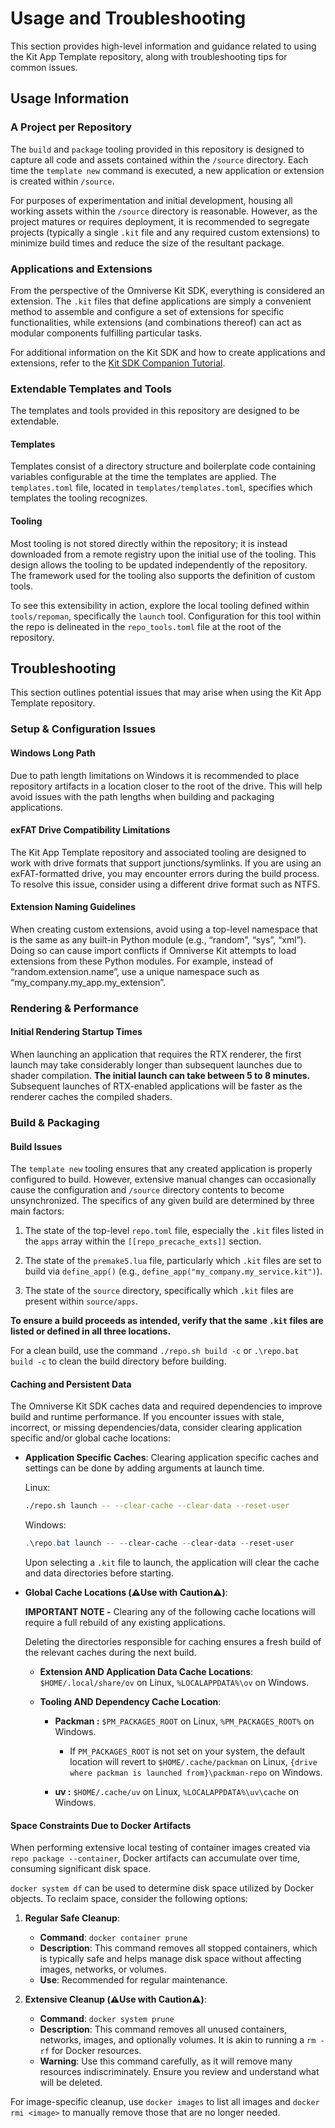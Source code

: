 # Usage and Troubleshooting

This section provides high-level information and guidance related to using the Kit App Template repository, along with troubleshooting tips for common issues.

## Usage Information

### A Project per Repository
The `build` and `package` tooling provided in this repository is designed to capture all code and assets contained within the `/source` directory. Each time the `template new` command is executed, a new application or extension is created within `/source`.

For purposes of experimentation and initial development, housing all working assets within the `/source` directory is reasonable. However, as the project matures or requires deployment, it is recommended to segregate projects (typically a single `.kit` file and any required custom extensions) to minimize build times and reduce the size of the resultant package.

### Applications and Extensions
From the perspective of the Omniverse Kit SDK, everything is considered an extension. The `.kit` files that define applications are simply a convenient method to assemble and configure a set of extensions for specific functionalities, while extensions (and combinations thereof) can act as modular components fulfilling particular tasks.

For additional information on the Kit SDK and how to create applications and extensions, refer to the [Kit SDK Companion Tutorial](https://docs.omniverse.nvidia.com/kit/docs/kit-app-template/latest/docs/intro.html).

### Extendable Templates and Tools
The templates and tools provided in this repository are designed to be extendable.

#### Templates
Templates consist of a directory structure and boilerplate code containing variables configurable at the time the templates are applied. The `templates.toml` file, located in `templates/templates.toml`, specifies which templates the tooling recognizes.

#### Tooling
Most tooling is not stored directly within the repository; it is instead downloaded from a remote registry upon the initial use of the tooling. This design allows the tooling to be updated independently of the repository. The framework used for the tooling also supports the definition of custom tools.

To see this extensibility in action, explore the local tooling defined within `tools/repoman`, specifically the `launch` tool. Configuration for this tool within the repo is delineated in the `repo_tools.toml` file at the root of the repository.


## Troubleshooting
This section outlines potential issues that may arise when using the Kit App Template repository.

### Setup & Configuration Issues

#### Windows Long Path
Due to path length limitations on Windows it is recommended to place repository artifacts in a location closer to the root of the drive. This will help avoid issues with the path lengths when building and packaging applications.

#### exFAT Drive Compatibility Limitations
The Kit App Template repository and associated tooling are designed to work with drive formats that support junctions/symlinks. If you are using an exFAT-formatted drive, you may encounter errors during the build process. To resolve this issue, consider using a different drive format such as NTFS.

#### Extension Naming Guidelines
When creating custom extensions, avoid using a top-level namespace that is the same as any built-in Python module (e.g., “random”, “sys”, “xml”). Doing so can cause import conflicts if Omniverse Kit attempts to load extensions from these Python modules. For example, instead of “random.extension.name”, use a unique namespace such as “my_company.my_app.my_extension”.

### Rendering & Performance

#### Initial Rendering Startup Times
When launching an application that requires the RTX renderer, the first launch may take considerably longer than subsequent launches due to shader compilation. **The initial launch can take between 5 to 8 minutes.** Subsequent launches of RTX-enabled applications will be faster as the renderer caches the compiled shaders.

### Build & Packaging

#### Build Issues
The `template new` tooling ensures that any created application is properly configured to build. However, extensive manual changes can occasionally cause the configuration and `/source` directory contents to become unsynchronized. The specifics of any given build are determined by three main factors:

1) The state of the top-level `repo.toml` file, especially the `.kit` files listed in the `apps` array within the `[[repo_precache_exts]]` section.

2) The state of the `premake5.lua` file, particularly which `.kit` files are set to build via `define_app()` (e.g., `define_app("my_company.my_service.kit")`).

3) The state of the `source` directory, specifically which `.kit` files are present within `source/apps`.

**To ensure a build proceeds as intended, verify that the same `.kit` files are listed or defined in all three locations.**

For a clean build, use the command `./repo.sh build -c` or `.\repo.bat build -c` to clean the build directory before building.

#### Caching and Persistent Data
The Omniverse Kit SDK caches data and required dependencies to improve build and runtime performance. If you encounter issues with stale, incorrect, or missing dependencies/data, consider clearing application specific and/or global cache locations:

- **Application Specific Caches**: Clearing application specific caches and settings can be done by adding arguments at launch time.

  Linux:
    ```bash
    ./repo.sh launch -- --clear-cache --clear-data --reset-user
    ```
  Windows:
    ```powershell
    .\repo.bat launch -- --clear-cache --clear-data --reset-user
    ```
  Upon selecting a `.kit` file to launch, the application will clear the cache and data directories before starting.

- **Global Cache Locations (:warning:Use with Caution:warning:)**:

  **IMPORTANT NOTE -** Clearing any of the following cache locations will require a full rebuild of any existing applications.

  Deleting the directories responsible for caching ensures a fresh build of the relevant caches during the next build.

  - **Extension AND Application Data Cache Locations**: `$HOME/.local/share/ov` on Linux, `%LOCALAPPDATA%\ov` on Windows.

  - **Tooling AND Dependency Cache Location**:

    - **Packman :** `$PM_PACKAGES_ROOT` on Linux, `%PM_PACKAGES_ROOT%` on Windows.

      - If `PM_PACKAGES_ROOT` is not set on your system, the default location will revert to `$HOME/.cache/packman` on Linux, `{drive where packman is launched from}\packman-repo` on Windows.

    - **uv :** `$HOME/.cache/uv` on Linux, `%LOCALAPPDATA%\uv\cache` on Windows.



#### Space Constraints Due to Docker Artifacts
When performing extensive local testing of container images created via `repo package --container`, Docker artifacts can accumulate over time, consuming significant disk space.

`docker system df` can be used to determine disk space utilized by Docker objects. To reclaim space, consider the following options:

1. **Regular Safe Cleanup**:
    - **Command**: `docker container prune`
    - **Description**: This command removes all stopped containers, which is typically safe and helps manage disk space without affecting images, networks, or volumes.
    - **Use**: Recommended for regular maintenance.

2. **Extensive Cleanup (:warning:Use with Caution:warning:)**:
    - **Command**: `docker system prune`
    - **Description**: This command removes all unused containers, networks, images, and optionally volumes. It is akin to running a `rm -rf` for Docker resources.
    - **Warning**: Use this command carefully, as it will remove many resources indiscriminately. Ensure you review and understand what will be deleted.

For image-specific cleanup, use `docker images` to list all images and `docker rmi <image>` to manually remove those that are no longer needed.